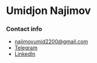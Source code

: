 # Umidjon Najimov
### Contact info
* najimovumid2200@gmail.com
* [Telegram](https://t.me/umid__nn)
* [LinkedIn](https://www.linkedin.com/in/umidjon-najimov)
